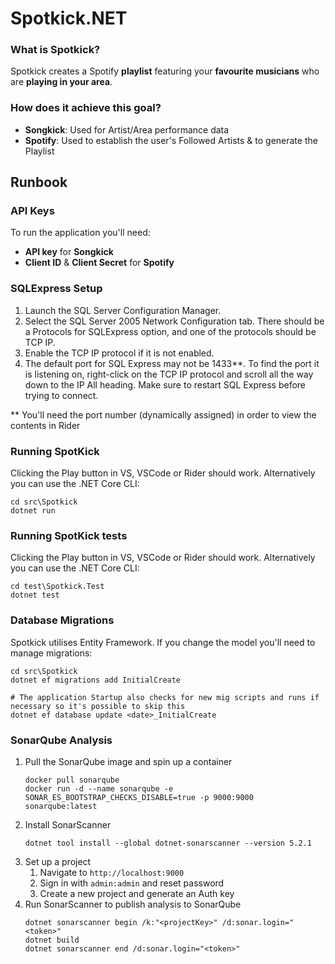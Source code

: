 # Spotkick.NET

### What is Spotkick?
Spotkick creates a Spotify **playlist** featuring your **favourite musicians** who are **playing in your area**.</p>

### How does it achieve this goal?
- **Songkick**: Used for Artist/Area performance data
- **Spotify**: Used to establish the user's Followed Artists & to generate the Playlist

## Runbook

### API Keys
To run the application you'll need:
- **API key** for **Songkick**
- **Client ID** & **Client Secret** for **Spotify**

### SQLExpress Setup

1. Launch the SQL Server Configuration Manager.
2. Select the SQL Server 2005 Network Configuration tab. There should be a Protocols for SQLExpress option, and one of the protocols should be TCP IP.
3. Enable the TCP IP protocol if it is not enabled.
4. The default port for SQL Express may not be 1433**. To find the port it is listening on, right-click on the TCP IP protocol and scroll all the way down to the IP All heading.
Make sure to restart SQL Express before trying to connect.

** You'll need the port number (dynamically assigned) in order to view the contents in Rider

### Running SpotKick

Clicking the Play button in VS, VSCode or Rider should work. Alternatively you can use the .NET Core CLI:
```
cd src\Spotkick
dotnet run
```

### Running SpotKick tests

Clicking the Play button in VS, VSCode or Rider should work. Alternatively you can use the .NET Core CLI:
```
cd test\Spotkick.Test
dotnet test
```

### Database Migrations

Spotkick utilises Entity Framework. If you change the model you'll need to manage migrations:

```
cd src\Spotkick
dotnet ef migrations add InitialCreate

# The application Startup also checks for new mig scripts and runs if necessary so it's possible to skip this
dotnet ef database update <date>_InitialCreate
```
   
### SonarQube Analysis
1. Pull the SonarQube image and spin up a container
    ```
    docker pull sonarqube
    docker run -d --name sonarqube -e SONAR_ES_BOOTSTRAP_CHECKS_DISABLE=true -p 9000:9000 sonarqube:latest
    ```
1. Install SonarScanner
    ```
    dotnet tool install --global dotnet-sonarscanner --version 5.2.1
    ```
1. Set up a project 
   1. Navigate to `http://localhost:9000`
   1. Sign in with `admin:admin` and reset password
   1. Create a new project and generate an Auth key
1. Run SonarScanner to publish analysis to SonarQube
   ```
   dotnet sonarscanner begin /k:"<projectKey>" /d:sonar.login="<token>"
   dotnet build
   dotnet sonarscanner end /d:sonar.login="<token>"
   ```